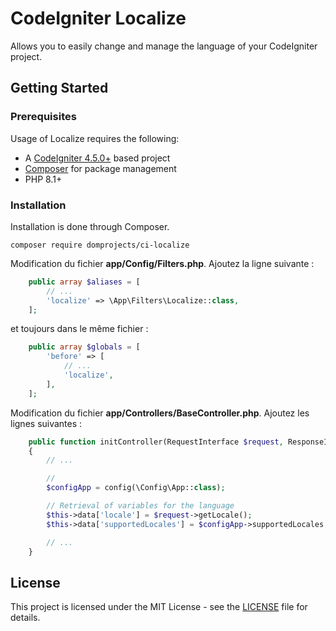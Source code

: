 # CodeIgniter Localize

Allows you to easily change and manage the language of your CodeIgniter project.

## Getting Started

### Prerequisites

Usage of Localize requires the following:

- A [CodeIgniter 4.5.0+](https://github.com/codeigniter4/CodeIgniter4/) based project
- [Composer](https://getcomposer.org/) for package management
- PHP 8.1+

### Installation

Installation is done through Composer.

```console
composer require domprojects/ci-localize
```

Modification du fichier **app/Config/Filters.php**. Ajoutez la ligne suivante :

```php
    public array $aliases = [
        // ...
        'localize' => \App\Filters\Localize::class,
    ];
```

et toujours dans le même fichier :

```php
    public array $globals = [
        'before' => [
            // ...
            'localize',
        ],
    ];
```

Modification du fichier **app/Controllers/BaseController.php**. Ajoutez les lignes suivantes :

```php
    public function initController(RequestInterface $request, ResponseInterface $response, LoggerInterface $logger)
    {
        // ...

        //
        $configApp = config(\Config\App::class);

        // Retrieval of variables for the language
        $this->data['locale'] = $request->getLocale();
        $this->data['supportedLocales'] = $configApp->supportedLocales;

        // ...
    }
```

## License

This project is licensed under the MIT License - see the [LICENSE](LICENSE) file for details.
